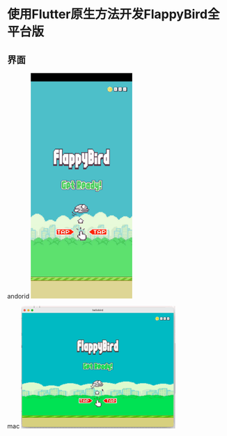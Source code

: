 # 使用Flutter原生方法开发FlappyBird全平台版

## 界面

andorid
![截图](https://github.com/gstory0404/HelloBird/blob/master/screenshot/gif_1.gif)

mac
![截图](https://github.com/gstory0404/HelloBird/blob/master/screenshot/gif_2.gif)
